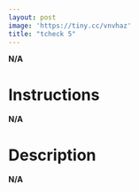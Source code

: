 ```yaml
---
layout: post  
image: 'https://tiny.cc/vnvhaz'
title: "tcheck 5"
---
```

**N/A**

# Instructions
**N/A**



# Description
**N/A**
